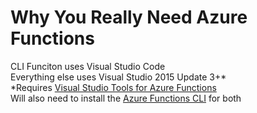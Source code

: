 # Why You Really Need Azure Functions 

CLI Funciton uses Visual Studio Code  
Everything else uses Visual Studio 2015 Update 3+*  
   *Requires [Visual Studio Tools for Azure Functions](https://aka.ms/azfunctiontools)  
Will also need to install the [Azure Functions CLI](https://npmjs.com/package/azure-functions-cli) for both
